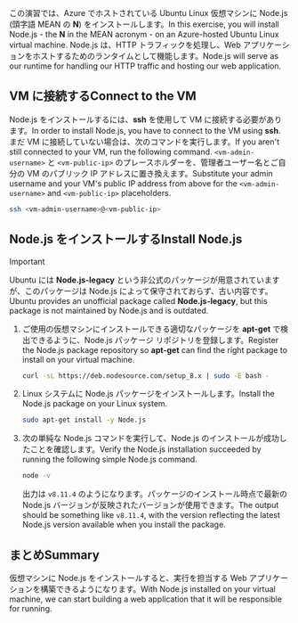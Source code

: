 <span data-ttu-id="4ab8a-101">この演習では、Azure でホストされている Ubuntu Linux 仮想マシンに Node.js (頭字語 MEAN の **N**) をインストールします。</span><span class="sxs-lookup"><span data-stu-id="4ab8a-101">In this exercise, you will install Node.js - the **N** in the MEAN acronym - on an Azure-hosted Ubuntu Linux virtual machine.</span></span> <span data-ttu-id="4ab8a-102">Node.js は、HTTP トラフィックを処理し、Web アプリケーションをホストするためのランタイムとして機能します。</span><span class="sxs-lookup"><span data-stu-id="4ab8a-102">Node.js will serve as our runtime for handling our HTTP traffic and hosting our web application.</span></span>

## <a name="connect-to-the-vm"></a><span data-ttu-id="4ab8a-103">VM に接続する</span><span class="sxs-lookup"><span data-stu-id="4ab8a-103">Connect to the VM</span></span>

<span data-ttu-id="4ab8a-104">Node.js をインストールするには、**ssh** を使用して VM に接続する必要があります。</span><span class="sxs-lookup"><span data-stu-id="4ab8a-104">In order to install Node.js, you have to connect to the VM using **ssh**.</span></span> <span data-ttu-id="4ab8a-105">まだ VM に接続していない場合は、次のコマンドを実行します。</span><span class="sxs-lookup"><span data-stu-id="4ab8a-105">If you aren't still connected to your VM, run the following command.</span></span> <span data-ttu-id="4ab8a-106">`<vm-admin-username>` と `<vm-public-ip>` のプレースホルダーを、管理者ユーザー名とご自分の VM のパブリック IP アドレスに置き換えます。</span><span class="sxs-lookup"><span data-stu-id="4ab8a-106">Substitute your admin username and your VM's public IP address from above for the `<vm-admin-username>` and `<vm-public-ip>` placeholders.</span></span>

```bash
ssh <vm-admin-username>@<vm-public-ip>
```

## <a name="install-nodejs"></a><span data-ttu-id="4ab8a-107">Node.js をインストールする</span><span class="sxs-lookup"><span data-stu-id="4ab8a-107">Install Node.js</span></span>

> [!Important]
> <span data-ttu-id="4ab8a-108">Ubuntu には **Node.js-legacy** という非公式のパッケージが用意されていますが、このパッケージは Node.js によって保守されておらず、古い内容です。</span><span class="sxs-lookup"><span data-stu-id="4ab8a-108">Ubuntu provides an unofficial package called **Node.js-legacy**, but this package is not maintained by Node.js and is outdated.</span></span>

1. <span data-ttu-id="4ab8a-109">ご使用の仮想マシンにインストールできる適切なパッケージを **apt-get** で検出できるように、Node.js パッケージ リポジトリを登録します。</span><span class="sxs-lookup"><span data-stu-id="4ab8a-109">Register the Node.js package repository so **apt-get** can find the right package to install on your virtual machine.</span></span>

    ```bash
    curl -sL https://deb.nodesource.com/setup_8.x | sudo -E bash -
    ```

1. <span data-ttu-id="4ab8a-110">Linux システムに Node.js パッケージをインストールします。</span><span class="sxs-lookup"><span data-stu-id="4ab8a-110">Install the Node.js package on your Linux system.</span></span>

    ```bash
    sudo apt-get install -y Node.js
    ```

1. <span data-ttu-id="4ab8a-111">次の単純な Node.js コマンドを実行して、Node.js のインストールが成功したことを確認します。</span><span class="sxs-lookup"><span data-stu-id="4ab8a-111">Verify the Node.js installation succeeded by running the following simple Node.js command.</span></span>

    ```bash
    node -v
    ```

    <span data-ttu-id="4ab8a-112">出力は `v8.11.4` のようになります。パッケージのインストール時点で最新の Node.js バージョンが反映されたバージョンが使用できます。</span><span class="sxs-lookup"><span data-stu-id="4ab8a-112">The output should be something like `v8.11.4`, with the version reflecting the latest Node.js version available when you install the package.</span></span>

## <a name="summary"></a><span data-ttu-id="4ab8a-113">まとめ</span><span class="sxs-lookup"><span data-stu-id="4ab8a-113">Summary</span></span>

<span data-ttu-id="4ab8a-114">仮想マシンに Node.js をインストールすると、実行を担当する Web アプリケーションを構築できるようになります。</span><span class="sxs-lookup"><span data-stu-id="4ab8a-114">With Node.js installed on your virtual machine, we can start building a web application that it will be responsible for running.</span></span>
